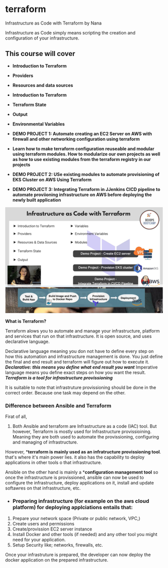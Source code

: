 # terraform
Infrastructure as Code with Terraform by Nana

Infrastructure as Code simply means scripting the creation and configuration of your infrastructure.

## This course will cover 

- **Introduction to Terraform**
- **Providers**
- **Resources and data sources**
- **Introduction to Terraform**
- **Terraform State**
- **Output**
- **Environmental Variables**

- **DEMO PROJECT 1: Automate creating an EC2 Server on AWS with firewall and other networking configuration using terraform**
- **Learn how to make terraform configuration reuseable and modular using terraform modules. How to modularize our own projects as well as how to use existing modules from the terraform registry in our projects**

- **DEMO PROJECT 2: USe existing modules to automate provisioning of EKS Cluster on AWS Using Terraform**

- **DEMO PROJECT 3: Integrating Terraform in JJenkins CICD pipeline to automate proviioning infrastructure on AWS before deploying the newly built application**

![image](./images/Snipaste_2025-01-04_15-22-27.jpg)
![image](./images/provisioning.jpg)


**What is Terraform?**

Terraform alows you to automate and manage your infrastructure, platform and services that run on that infrastructure. It is open source, and uses declarative language.

Declarative language meaning you don not have to define every step on how this automation and infrastructure management is done. You just define the final and end result and terraform will figure out how to execute it. ***Declarative: this means you define what end result you want*** Imperative language means you define exact steps on how you want the result.
***Terraform is a tool for infrastructure provissioning***

It is suitable to note that infrastruture provissioning should be done in the correct order. Because one task may depend on the other.

### Difference between Ansible and Terraform 
Firat of all,
1. Both Ansible and terraform are Infrastructure as a code (IAC) tool. But however, Terraform is mostly used for Infrastructure provissioining. Meaning they are both used to automate the provissioning, configuring and managing of infrastructure.

However, ***terraform is mainly used as an infratructure provissioning tool**. that's where it's main power lies. it also has the capability to deploy applications in other tools o that infrastructure.

Ansible on the other hand is mainly a ***configuration management tool** so once the infrastructure is provissioned, ansible can now be used to configure the infrastructure, deploy applications on it, install and update softawres on that infrastructure, etc.

- ### Preparing infrastructure (for example on the aws cloud platform) for deploying applciations entails that:
1. Prepare your network space (Private or public network, VPC,)
2. Create users and permissions
3. Create/provission EC2 server instance
4. Install Docker and other tools (if needed) and any other tool you might need for your application.
5. Setup Security like; networks, firewalls, etc.

Once your infrastruture is prepared, the developer can now deploy the docker application on the prepared infrastructure. 

